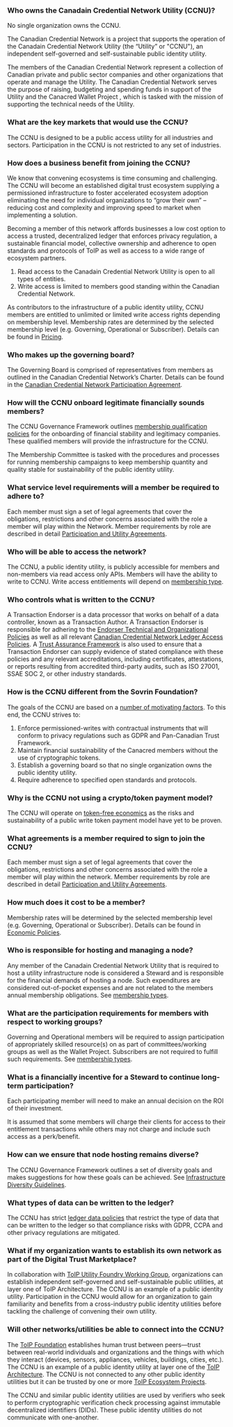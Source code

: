 ### Who owns the Canadain Credential Network Utility (CCNU)?
No single organization owns the CCNU.

The Canadian Credential Network is a project that supports the operation of the Canadain Credential Network Utility (the “Utility” or "CCNU"), an independent self-governed and self-sustainable public identity utility.

The members of the Canadian Credential Network represent a collection of Canadian private and public sector companies and other organizations that operate and manage the Utility.  The Canadian Credential Network serves the purpose of raising, budgeting and spending funds in support of the Utility and the Canacred Wallet Project , which is tasked with the mission of supporting the technical needs of the  Utility.

### What are the key markets that would use the CCNU?
The CCNU is designed to be a public access utility for all industries and sectors. Participation in the CCNU is not restricted to any set of industries.

### How does a business benefit from joining the CCNU?
We know that convening ecosystems is time consuming and challenging. The CCNU will become an established digital trust ecosystem supplying a permissioned infrastructure to foster accelerated ecosystem adoption eliminating the need for individual organizations to “grow their own” – reducing cost and complexity and improving speed to market when implementing a solution.

Becoming a member of this network affords businesses a low cost option to access a trusted, decentralized ledger that enforces privacy regulation, a sustainable financial model, collective ownership and adherence to open standards and protocols of ToIP as well as access to a wide range of ecosystem partners.

1.	Read access to the Canadain Credential Network Utility is open to all types of entities.
2.	Write access is limited to members good standing within the Canadian Credential Network.

As contributors to the infrastructure of a public identity utility, CCNU members are entitled to unlimited or limited write access rights depending on membership level. Membership rates are determined by the selected membership level (e.g. Governing, Operational or Subscriber). Details can be found in [Pricing](./gf_info/fee_schedule.md).

### Who makes up the governing board?
The Governing Board is comprised of representatives from members as outlined in the Canadian Credential Network’s Charter. Details can be found in the [Canadian Credential Network Participation Agreement](./gf_legal/member_agreements.md).

### How will the CCNU onboard legitimate financially sounds members?
The CCNU Governance Framework outlines [membership qualification policies](./gf_controlled/member_business_policies.md) for the onboarding of financial stability and legitimacy companies. These qualified members will provide the infrastructure for the CCNU.

The Membership Committee is tasked with the procedures and processes for running membership campaigns to keep membership quantity and quality stable for sustainability of the public identity utility.

### What service level requirements will a member be required to adhere to?
Each member must sign a set of legal agreements that cover the obligations, restrictions and other concerns associated with the role a member will play within the  Network. Member requirements by role are described in detail [Participation and Utility Agreements](./gf_legal/member_agreements.md).

### Who will be able to access the network?
The CCNU, a public identity utility, is publicly accessible for members and non-members via read access only APIs. Members will have the ability to write to CCNU. Write access entitlements will depend on [membership type](./gf_info/membership.md).

### Who controls what is written to the CCNU?
A Transaction Endorser is a data processor that works on behalf of a data controller, known as a Transaction Author. A Transaction Endorser is responsible for adhering to the  [Endorser Technical and Organizational Policies](./gf_controlled/endorser_top.md) as well as all relevant [Canadian Credential Network Ledger Access Policies](./gf_controlled/ledger_access_policies.md).  A [Trust Assurance Framework](./gf_assurance/index.md) is also used to ensure that a Transaction Endorser can supply evidence of stated compliance with these policies and any relevant accreditations, including certificates, attestations, or reports resulting from accredited third-party audits, such as ISO 27001, SSAE SOC 2, or other industry standards.

### How is the CCNU different from the Sovrin Foundation?
The goals of the CCNU are based on a [number of motivating factors](./gf_info/transition.md). To this end, the CCNU strives to:

1. Enforce permissioned-writes with contractual instruments that will conform to privacy regulations such as GDPR and Pan-Canadian Trust Framework.
2. Maintain financial sustainability of the Canacred members without the use of cryptographic tokens.
3. Establish a governing board so that no single organization owns the public identity utility.
4. Require adherence to specified open standards and protocols.

### Why is the CCNU not using a crypto/token payment model?
<!--// TODO: Do we do anything related to token-free economics?
-->
 The CCNU will operate on [token-free economics](https://bedrock-consortium.github.io/bbu-gf/gf_info/transition/#token-free-economics) as the risks and sustainability of a public write token payment model have yet to be proven.

### What agreements is a member required to sign to join the CCNU?
Each member must sign a set of legal agreements that cover the obligations, restrictions and other concerns associated with the role a member will play within the  network. Member requirements by role are described in detail [Participation and Utility Agreements](./gf_legal/member_agreements.md).

### How much does it cost to be a member?
Membership rates will be determined by the selected membership level (e.g. Governing, Operational or Subscriber). Details can be found in [Economic Policies](../docs/gf_controlled/economic_policies.md).

### Who is responsible for hosting and managing a node?
Any member of the Canadain Credential Network Utility that is required to host a utility infrastructure node is considered a Steward and is responsible for the financial demands of hosting a node. Such expenditures are considered out-of-pocket expenses and are not related to the members annual membership obligations. See [membership types](./gf_info/membership.md).

### What are the participation requirements for members with respect to working groups?
Governing and Operational members will be required to assign participation of appropriately skilled resource(s) on as part of committees/working groups as well as the Wallet Project. Subscribers are not required to fulfill such requirements. See [membership types](./gf_info/membership.md).

### What is a financially incentive for a Steward to continue long-term participation?
Each participating member will need to make an annual decision on the ROI of their investment.

It is assumed that some members will charge their clients for access to their entitlement transactions while others may not charge and include such access as a perk/benefit.

### How can we ensure that node hosting remains diverse?
The CCNU Governance Framework outlines a set of diversity goals and makes suggestions for how these goals can be achieved. See [Infrastructure Diversity Guidelines](https://bedrock-consortium.github.io/bbu-gf/gf_controlled/member_top/#9-diversity-goals).

### What types of data can be written to the ledger?
The CCNU has strict [ledger data policies](./gf_controlled/ledger_data_policies.md) that restrict the type of data that can be written to the ledger so that compliance risks with GDPR, CCPA and other privacy regulations are mitigated.

### What if my organization wants to establish its own network as part of the Digital Trust Marketplace?
In collaboration with [ToIP Utility Foundry Working Group](https://trustoverip.org/working-groups/utility-foundry/), organizations can establish independent self-governed and self-sustainable public utilities, at layer one of ToIP Architecture. The CCNU is an example of a public identity utility. Participation in the CCNU would allow for an organization to gain familiarity and benefits from a cross-industry public identity utilities before tackling the challenge of convening their own utility.

### Will other networks/utilities be able to connect into the CCNU?
The [ToIP Foundation](https://trustoverip.org) establishes human trust between peers—trust between real-world individuals and organizations and the things with which they interact (devices, sensors, appliances, vehicles, buildings, cities, etc.). The CCNU is an example of a public identity utility at layer one of the [ToIP Architecture](https://github.com/hyperledger/aries-rfcs/tree/master/concepts/0289-toip-stack#architectural-layering-of-the-trust-over-ip-stack).  The CCNU is not connected to any other public identity utilities but it can be trusted by one or more [ToIP Ecosystem Projects](https://github.com/hyperledger/aries-rfcs/tree/master/concepts/0289-toip-stack#layer-four-application-ecosystems).

The CCNU and similar public identity utilities are used by verifiers who seek to perform cryptographic verification check processing against immutable decentralized identifiers (DIDs). These public identity utilities do not communicate with one-another.
